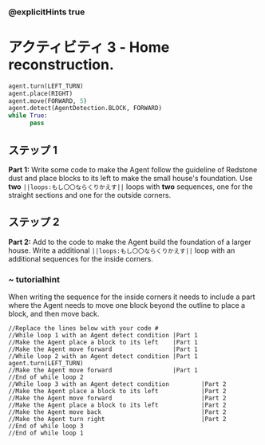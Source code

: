 ### @explicitHints true

# アクティビティ 3 - Home reconstruction. 

```python
agent.turn(LEFT_TURN)
agent.place(RIGHT)
agent.move(FORWARD, 5)
agent.detect(AgentDetection.BLOCK, FORWARD) 
while True:
      pass
```

## ステップ 1
**Part 1:** Write some code to make the Agent follow the guideline of Redstone dust and place blocks to its left to make the small house's foundation.
Use **two** `||loops:もし〇〇ならくりかえす||` loops with **two** sequences, one for the straight sections and one for the outside corners. 

## ステップ 2 
**Part 2:** Add to the code to make the Agent build the foundation of a larger house. Write a additional `||loops:もし〇〇ならくりかえす||` loop with 
an additional sequences for the inside corners.  
### ~ tutorialhint 
When writing the sequence for the inside corners it needs to include a part where 
the Agent needs to move one block beyond the outline to place a block, and then move back. 

```template
//Replace the lines below with your code #    
//While loop 1 with an Agent detect condition |Part 1
//Make the Agent place a block to its left    |Part 1       
//Make the Agent move forward                 |Part 1 
//While loop 2 with an Agent detect condition |Part 1
agent.turn(LEFT_TURN)
//Make the Agent move forward                 |Part 1
//End of while loop 2
//While loop 3 with an Agent detect condition         |Part 2
//Make the Agent place a block to its left            |Part 2        
//Make the Agent move forward                         |Part 2
//Make the Agent place a block to its left            |Part 2        
//Make the Agent move back                            |Part 2
//Make the Agent turn right                           |Part 2                 
//End of while loop 3
//End of while loop 1                        
```
